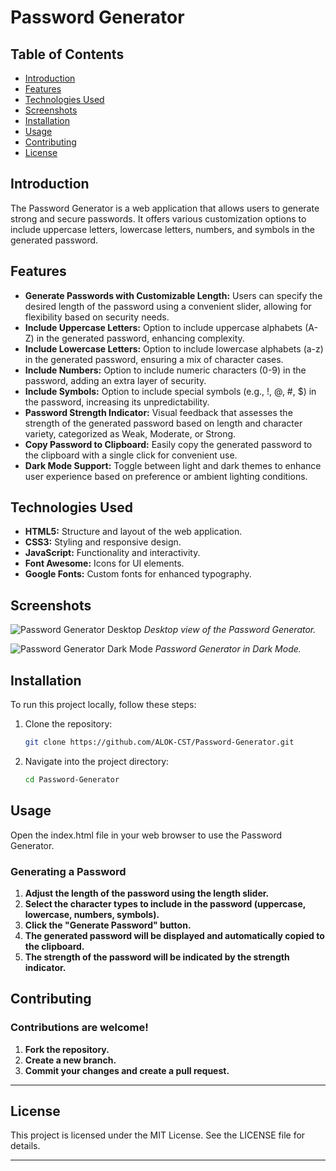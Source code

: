 # Password Generator

## Table of Contents
- [Introduction](#introduction)
- [Features](#features)
- [Technologies Used](#technologies-used)
- [Screenshots](#screenshots)
- [Installation](#installation)
- [Usage](#usage)
- [Contributing](#contributing)
- [License](#license)

## Introduction
The Password Generator is a web application that allows users to generate strong and secure passwords. It offers various customization options to include uppercase letters, lowercase letters, numbers, and symbols in the generated password.

## Features
- **Generate Passwords with Customizable Length:** Users can specify the desired length of the password using a convenient slider, allowing for flexibility based on security needs.
- **Include Uppercase Letters:** Option to include uppercase alphabets (A-Z) in the generated password, enhancing complexity.
- **Include Lowercase Letters:** Option to include lowercase alphabets (a-z) in the generated password, ensuring a mix of character cases.
- **Include Numbers:** Option to include numeric characters (0-9) in the password, adding an extra layer of security.
- **Include Symbols:** Option to include special symbols (e.g., !, @, #, $) in the password, increasing its unpredictability.
- **Password Strength Indicator:** Visual feedback that assesses the strength of the generated password based on length and character variety, categorized as Weak, Moderate, or Strong.
- **Copy Password to Clipboard:** Easily copy the generated password to the clipboard with a single click for convenient use.
- **Dark Mode Support:** Toggle between light and dark themes to enhance user experience based on preference or ambient lighting conditions.

## Technologies Used

- **HTML5:** Structure and layout of the web application.
- **CSS3:** Styling and responsive design.
- **JavaScript:** Functionality and interactivity.
- **Font Awesome:** Icons for UI elements.
- **Google Fonts:** Custom fonts for enhanced typography.

## Screenshots

![Password Generator Desktop](https://github.com/user-attachments/assets/101ec598-16e8-416d-a3b6-fe196574e43b)
*Desktop view of the Password Generator.*

![Password Generator Dark Mode](https://github.com/user-attachments/assets/b3c77e70-0211-4d27-9005-ed0e4c1b59b6)
*Password Generator in Dark Mode.*

## Installation
To run this project locally, follow these steps:

1. Clone the repository:
    ```bash
    git clone https://github.com/ALOK-CST/Password-Generator.git
    ```
2. Navigate into the project directory:
    ```bash
    cd Password-Generator
    ```

## Usage

Open the index.html file in your web browser to use the Password Generator.
### Generating a Password
1. **Adjust the length of the password using the length slider.**
2. **Select the character types to include in the password (uppercase, lowercase, numbers, symbols).**
3. **Click the "Generate Password" button.**
4. **The generated password will be displayed and automatically copied to the clipboard.**
5. **The strength of the password will be indicated by the strength indicator.**

## Contributing

### Contributions are welcome!

1. **Fork the repository.**
2. **Create a new branch.**
3. **Commit your changes and create a pull request.**

---

## License

This project is licensed under the MIT License. See the LICENSE file for details.

---
